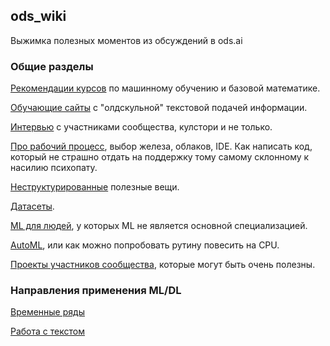 ## ods_wiki
Выжимка полезных моментов из обсуждений в ods.ai

### Общие разделы
[Рекомендации курсов](/common/edu_courses.md) по машинному обучению и базовой математике.

[Обучающие сайты](/common/no_video.md) с "олдскульной" текстовой подачей информации.

[Интервью](/common/interview.md) с участниками сообщества, кулстори и не только.

[Про рабочий процесс](/common/workflow.md), выбор железа, облаков, IDE. Как написать код, который не страшно отдать на поддержку тому самому склонному к насилию психопату.

[Неструктурированные](/common/unsorted.md) полезные вещи.

[Датасеты](/common/datasets.md).

[ML для людей](/common/ml_for_people.md), у которых ML не является основной специализацией.

[AutoML](/common/auto_ml.md), или как можно попробовать рутину повесить на CPU.

[Проекты участников сообщества](/common/great_projects.md), которые могут быть очень полезны.


### Направления применения ML/DL
[Временные ряды](/application_domains/time_series.md)

[Работа с текстом](/application_domains/text_analysis.md)
